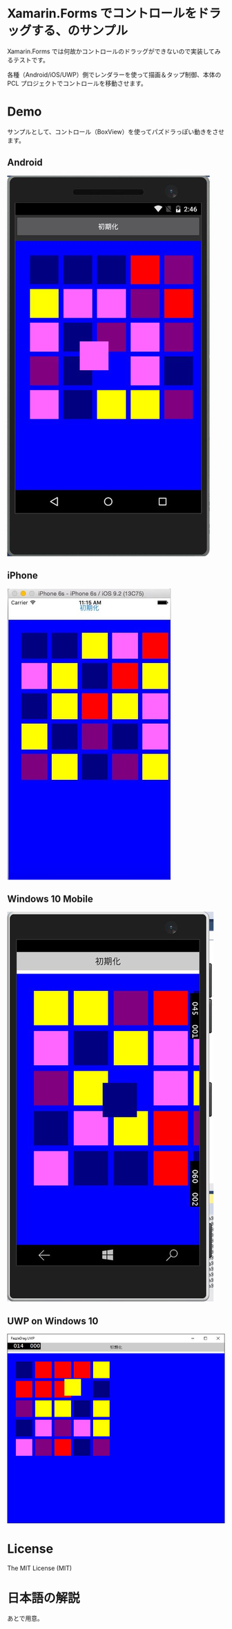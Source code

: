Xamarin.Forms でコントロールをドラッグする、のサンプル
===============
Xamarin.Forms では何故かコントロールのドラッグができないので実装してみるテストです。

各種（Android/iOS/UWP）側でレンダラーを使って描画＆タップ制御、本体の PCL プロジェクトでコントロールを移動させます。

# Demo

サンプルとして、コントロール（BoxView）を使ってパズドラっぽい動きをさせます。

## Android

![Android 版](doc/images/PazzleDrag-Android.jpg "Android")

## iPhone

![iPhone 版](doc/images/PazzleDrag-iPhone.jpg "iPhone")

## Windows 10 Mobile 

![Win Mobile 版](doc/images/PazzleDrag-WinMobile.jpg "Win 10 Mobile")

## UWP on Windows 10

![ユニバーサルアプリ 版](doc/images/PazzleDrag-UWP.jpg "UWP")

# License

The MIT License (MIT)

# 日本語の解説

あとで用意。

